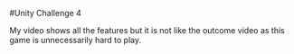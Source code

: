#Unity Challenge 4

My video shows all the features but it is not like the outcome video as this game is unnecessarily hard to play. 